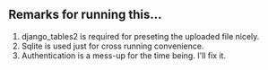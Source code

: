 ## Remarks for running this...
1. django_tables2 is required for preseting the uploaded file nicely.
2. Sqlite is used just for cross running convenience.
3. Authentication is a mess-up for the time being. I'll fix it.

